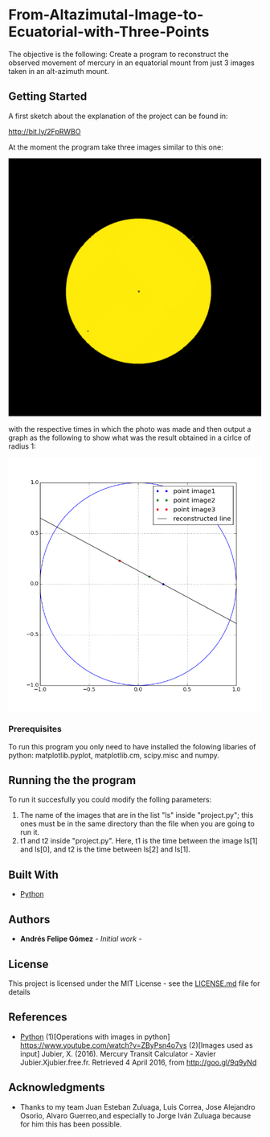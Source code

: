 # From-Altazimutal-Image-to-Ecuatorial-with-Three-Points

The objective is the following: Create a program to reconstruct the observed movement of mercury in an equatorial mount from just 3 images taken in an alt-azimuth mount. 

## Getting Started

A first sketch about the explanation of the project can be found in: 

http://bit.ly/2FpRWBO

At the moment the program take three images similar to this one: 

![alt text](Images/take1-06_40_59.png)

with the respective times in which the photo was made and then output a graph as the following to show what was the result obtained in a cirlce of radius 1:

![alt text](Images/Ejemplo1.png)

### Prerequisites

To run this program you only need to have installed the folowing libaries of python: matplotlib.pyplot, matplotlib.cm, scipy.misc
and numpy.


## Running the the program

To run it succesfully you could modify the folling parameters: 

1. The name of the images that are in the list "ls" inside "project.py"; this ones must be in the same directory than the file when you are going to run it. 
2. t1 and t2 inside "project.py". Here, t1 is the time between the image ls[1] and ls[0], and t2 is the time between ls[2] and ls[1].


## Built With

* [Python](https://www.python.org/) 


## Authors

* **Andrés Felipe Gómez** - *Initial work* -

## License

This project is licensed under the MIT License - see the [LICENSE.md](LICENSE.md) file for details

## References

* [Python](https://www.python.org/) 
(1)[Operations with images in python] https://www.youtube.com/watch?v=ZByPsn4o7vs 
(2)[Images used as input] Jubier, X. (2016). Mercury Transit Calculator - Xavier Jubier.Xjubier.free.fr. Retrieved 4 April 2016, from http://goo.gl/9q9yNd

## Acknowledgments

* Thanks to my team Juan Esteban Zuluaga, Luis Correa, Jose Alejandro Osorio, Alvaro Guerreo,and especially to Jorge Iván Zuluaga because for him this has been possible.

